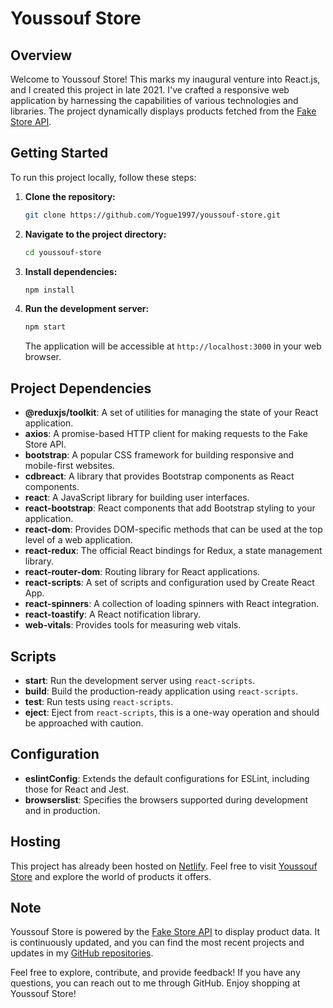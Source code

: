 # Youssouf Store

## Overview

Welcome to Youssouf Store! This marks my inaugural venture into React.js, and I created this project in late 2021. I've crafted a responsive web application by harnessing the capabilities of various technologies and libraries. The project dynamically displays products fetched from the [Fake Store API](https://fakestoreapi.com/products).

## Getting Started

To run this project locally, follow these steps:

1. **Clone the repository:**
   ```bash
   git clone https://github.com/Yogue1997/youssouf-store.git
   ```

2. **Navigate to the project directory:**
   ```bash
   cd youssouf-store
   ```

3. **Install dependencies:**
   ```bash
   npm install
   ```

4. **Run the development server:**
   ```bash
   npm start
   ```

   The application will be accessible at `http://localhost:3000` in your web browser.

## Project Dependencies

- **@reduxjs/toolkit**: A set of utilities for managing the state of your React application.
- **axios**: A promise-based HTTP client for making requests to the Fake Store API.
- **bootstrap**: A popular CSS framework for building responsive and mobile-first websites.
- **cdbreact**: A library that provides Bootstrap components as React components.
- **react**: A JavaScript library for building user interfaces.
- **react-bootstrap**: React components that add Bootstrap styling to your application.
- **react-dom**: Provides DOM-specific methods that can be used at the top level of a web application.
- **react-redux**: The official React bindings for Redux, a state management library.
- **react-router-dom**: Routing library for React applications.
- **react-scripts**: A set of scripts and configuration used by Create React App.
- **react-spinners**: A collection of loading spinners with React integration.
- **react-toastify**: A React notification library.
- **web-vitals**: Provides tools for measuring web vitals.

## Scripts

- **start**: Run the development server using `react-scripts`.
- **build**: Build the production-ready application using `react-scripts`.
- **test**: Run tests using `react-scripts`.
- **eject**: Eject from `react-scripts`, this is a one-way operation and should be approached with caution.

## Configuration

- **eslintConfig**: Extends the default configurations for ESLint, including those for React and Jest.
- **browserslist**: Specifies the browsers supported during development and in production.

## Hosting

This project has already been hosted on [Netlify](https://youssoufstore.com/). Feel free to visit [Youssouf Store](https://youssoufstore.com/) and explore the world of products it offers.

## Note

Youssouf Store is powered by the [Fake Store API](https://fakestoreapi.com/products) to display product data. It is continuously updated, and you can find the most recent projects and updates in my [GitHub repositories](https://github.com/Yogue1997?tab=repositories).

Feel free to explore, contribute, and provide feedback! If you have any questions, you can reach out to me through GitHub. Enjoy shopping at Youssouf Store!
